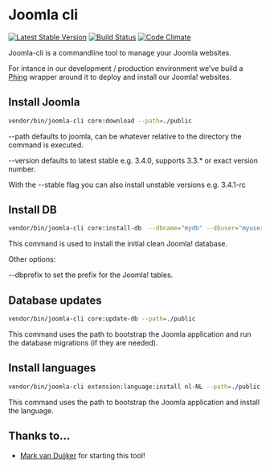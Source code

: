 Joomla cli
==========

[![Latest Stable Version](https://poser.pugx.org/picturae/joomla-cli/v/stable.svg)](https://packagist.org/packages/picturae/joomla-cli)
[![Build Status](https://travis-ci.org/picturae/joomla-cli.svg?branch=master)](https://travis-ci.org/picturae/joomla-cli)
[![Code Climate](https://codeclimate.com/github/picturae/joomla-cli/badges/gpa.svg)](https://codeclimate.com/github/picturae/joomla-cli)

Joomla-cli is a commandline tool to manage your Joomla websites.

For intance in our development / production environment we've build a [Phing](https://www.phing.info/) wrapper around it to deploy and install our Joomla! websites.

## Install Joomla

``` bash
vendor/bin/joomla-cli core:download --path=./public
```

--path defaults to joomla, can be whatever relative to the directory the command is executed.

--version defaults to latest stable e.g. 3.4.0, supports 3.3.* or exact version number.

With the --stable flag you can also install unstable versions e.g. 3.4.1-rc

## Install DB

``` bash
vendor/bin/joomla-cli core:install-db  --dbname="mydb" --dbuser="myuser" --dbpass="mypassword" --dbhost="localhost" --joomla-version="3.4.0"
```

This command is used to install the initial clean Joomla! database.

Other options:

--dbprefix to set the prefix for the Joomla! tables.


## Database updates

``` bash
vendor/bin/joomla-cli core:update-db --path=./public
```

This command uses the path to bootstrap the Joomla application and run the database migrations (if they are needed).

## Install languages

``` bash
vendor/bin/joomla-cli extension:language:install nl-NL --path=./public
```

This command uses the path to bootstrap the Joomla application and install the language.

## Thanks to…

* [Mark van Duijker](https://github.com/mvanduijker) for starting this tool!
